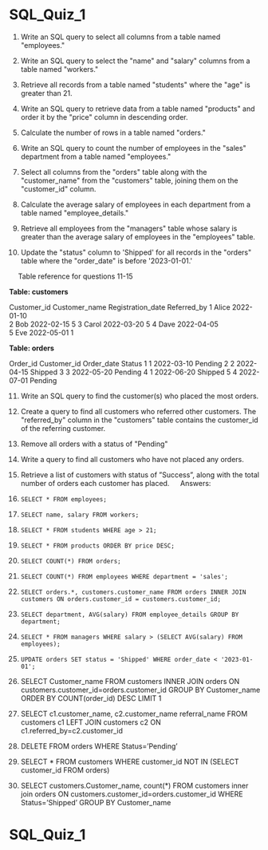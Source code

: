 # SQL_Quiz_1


1. Write an SQL query to select all columns from a table named "employees."

2. Write an SQL query to select the "name" and "salary" columns from a table named "workers."

3. Retrieve all records from a table named "students" where the "age" is greater than 21.

4. Write an SQL query to retrieve data from a table named "products" and order it by the "price" column in descending order.

5. Calculate the number of rows in a table named "orders."

6. Write an SQL query to count the number of employees in the "sales" department from a table named "employees."

7. Select all columns from the "orders" table along with the "customer_name" from the "customers" table, joining them on the "customer_id" column.

8. Calculate the average salary of employees in each department from a table named "employee_details."

9. Retrieve all employees from the "managers" table whose salary is greater than the average salary of employees in the "employees" table.

10. Update the "status" column to 'Shipped' for all records in the "orders" table where the "order_date" is before '2023-01-01.'




 
Table reference for questions 11-15

**Table: customers**

Customer_id	Customer_name	Registration_date	Referred_by
1	Alice	2022-01-10	
2	Bob	2022-02-15	5
3	Carol	2022-03-20	5
4	Dave	2022-04-05	
5	Eve	2022-05-01	1


**Table: orders**

Order_id	Customer_id	Order_date	Status
1	1	2022-03-10	Pending
2	2	2022-04-15	Shipped
3	3	2022-05-20	Pending
4	1	2022-06-20	Shipped
5	4	2022-07-01	Pending


11. Write an SQL query to find the customer(s) who placed the most orders.

12. Create a query to find all customers who referred other customers. The "referred_by" column in the "customers" table contains the customer_id of the referring customer. 

13. Remove all orders with a status of "Pending"

14. Write a query to find all customers who have not placed any orders.

15. Retrieve a list of customers with status of ”Success”, along with the total number of orders each customer has placed.
 
Answers:
1. `SELECT * FROM employees;`
2. `SELECT name, salary FROM workers;`
3. `SELECT * FROM students WHERE age > 21;`
4. `SELECT * FROM products ORDER BY price DESC;`
5. `SELECT COUNT(*) FROM orders;`
6. `SELECT COUNT(*) FROM employees WHERE department = 'sales';`
7. `SELECT orders.*, customers.customer_name FROM orders INNER JOIN customers ON orders.customer_id = customers.customer_id;`
8. `SELECT department, AVG(salary) FROM employee_details GROUP BY department;`
9. `SELECT * FROM managers WHERE salary > (SELECT AVG(salary) FROM employees);`
10. `UPDATE orders SET status = 'Shipped' WHERE order_date < '2023-01-01';`
11. SELECT Customer_name 
FROM customers INNER JOIN orders ON customers.customer_id=orders.customer_id 
GROUP BY Customer_name 
ORDER BY COUNT(order_id) DESC 
LIMIT 1
12. SELECT c1.customer_name, c2.customer_name referral_name
FROM customers c1 LEFT JOIN customers c2 ON c1.referred_by=c2.customer_id
13. DELETE FROM orders WHERE Status=’Pending’
14. SELECT * FROM customers WHERE customer_id NOT IN (SELECT customer_id FROM orders)
15. SELECT customers.Customer_name, count(*)
FROM customers inner join orders
ON customers.customer_id=orders.customer_id
WHERE Status=’Shipped’
GROUP BY Customer_name



# SQL_Quiz_1

